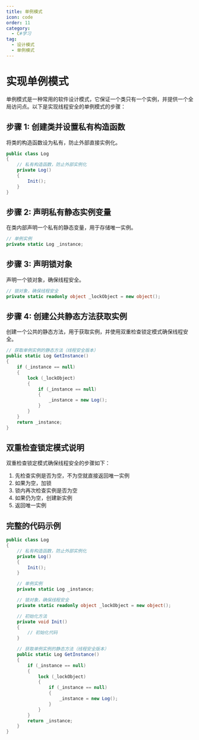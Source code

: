 ```yaml
---
title: 单例模式
icon: code
order: 11
category:
  - C#学习
tag:
  - 设计模式
  - 单例模式
---
```


# 实现单例模式

单例模式是一种常用的软件设计模式，它保证一个类只有一个实例，并提供一个全局访问点。以下是实现线程安全的单例模式的步骤：

## 步骤 1: 创建类并设置私有构造函数

将类的构造函数设为私有，防止外部直接实例化。

```csharp
public class Log
{
    // 私有构造函数，防止外部实例化
    private Log()
    {
        Init();
    }
}
```

## 步骤 2: 声明私有静态实例变量

在类内部声明一个私有的静态变量，用于存储唯一实例。

```csharp
// 单例实例
private static Log _instance;
```

## 步骤 3: 声明锁对象

声明一个锁对象，确保线程安全。

```csharp
// 锁对象，确保线程安全
private static readonly object _lockObject = new object();
```

## 步骤 4: 创建公共静态方法获取实例

创建一个公共的静态方法，用于获取实例，并使用双重检查锁定模式确保线程安全。

```csharp
// 获取单例实例的静态方法（线程安全版本）
public static Log GetInstance()
{
    if (_instance == null)
    {
        lock (_lockObject)
        {
            if (_instance == null)
            {
                _instance = new Log();
            }
        }
    }
    return _instance;
}
```

## 双重检查锁定模式说明

双重检查锁定模式确保线程安全的步骤如下：

1. 先检查实例是否为空，不为空就直接返回唯一实例
2. 如果为空，加锁
3. 锁内再次检查实例是否为空
4. 如果仍为空，创建新实例
5. 返回唯一实例

## 完整的代码示例

```csharp
public class Log
{
    // 私有构造函数，防止外部实例化
    private Log()
    {
        Init();
    }

    // 单例实例
    private static Log _instance;

    // 锁对象，确保线程安全
    private static readonly object _lockObject = new object();

    // 初始化方法
    private void Init()
    {
        // 初始化代码
    }

    // 获取单例实例的静态方法（线程安全版本）
    public static Log GetInstance()
    {
        if (_instance == null)
        {
            lock (_lockObject)
            {
                if (_instance == null)
                {
                    _instance = new Log();
                }
            }
        }
        return _instance;
    }
}
```